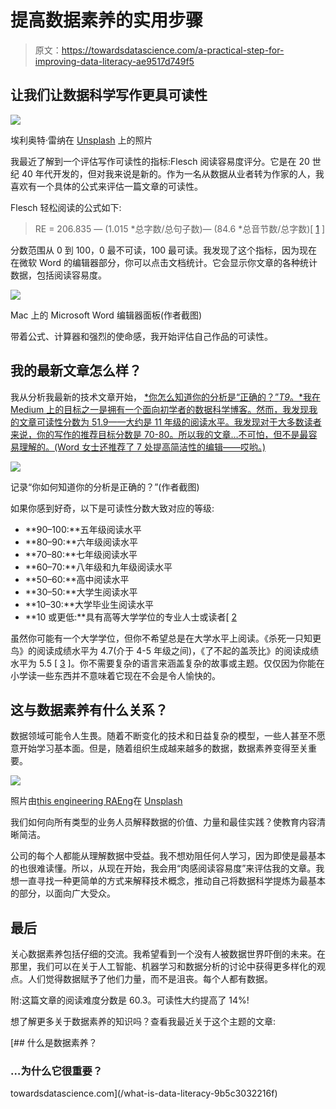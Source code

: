 # 提高数据素养的实用步骤

> 原文：<https://towardsdatascience.com/a-practical-step-for-improving-data-literacy-ae9517d749f5>

## 让我们让数据科学写作更具可读性

![](img/bc5eaf6f1046a1462f549ef1067f85b6.png)

埃利奥特·雷纳在 [Unsplash](https://unsplash.com?utm_source=medium&utm_medium=referral) 上的照片

我最近了解到一个评估写作可读性的指标:Flesch 阅读容易度评分。它是在 20 世纪 40 年代开发的，但对我来说是新的。作为一名从数据从业者转为作家的人，我喜欢有一个具体的公式来评估一篇文章的可读性。

Flesch 轻松阅读的公式如下:

> RE = 206.835 — (1.015 *总字数/总句子数)— (84.6 *总音节数/总字数)[ [1](https://readable.com/readability/flesch-reading-ease-flesch-kincaid-grade-level/#:~:text=The%20Flesch%2DKincaid%20Grade%20Level%20is%20equivalent%20to%20the%20US,schooling%20age%2013%20to%2014.) ]

分数范围从 0 到 100，0 最不可读，100 最可读。我发现了这个指标，因为现在在微软 Word 的编辑器部分，你可以点击文档统计。它会显示你文章的各种统计数据，包括阅读容易度。

![](img/320cd5f70991a873fa31b0600db1f393.png)

Mac 上的 Microsoft Word 编辑器面板(作者截图)

带着公式、计算器和强烈的使命感，我开始评估自己作品的可读性。

## 我的最新文章怎么样？

我从分析我最新的技术文章开始， [*你怎么知道你的分析是“正确的？”*T9*。*我在 Medium 上的目标之一是拥有一个面向初学者的数据科学博客。然而，我发现我的文章可读性分数为 51.9——大约是 11 年级的阅读水平。我发现对于大多数读者来说，你的写作的推荐目标分数是 70-80。所以我的文章…不可怕，但不是最容易理解的。(Word 女士还推荐了 7 处提高简洁性的编辑——哎哟。)](/how-do-you-know-your-analysis-is-right-3399f7c48971)

![](img/f99fe46a26f5ebb1797114746391d2bb.png)

记录“你如何知道你的分析是正确的？”(作者截图)

如果你感到好奇，以下是可读性分数大致对应的等级:

*   **90–100:**五年级阅读水平
*   **80–90:**六年级阅读水平
*   **70–80:**七年级阅读水平
*   **60–70:**八年级和九年级阅读水平
*   **50–60:**高中阅读水平
*   **30–50:**大学生阅读水平
*   **10–30:**大学毕业生阅读水平
*   **10 或更低:**具有高等大学学位的专业人士或读者[ [2](https://nira.com/flesch-reading-ease/)

虽然你可能有一个大学学位，但你不希望总是在大学水平上阅读。《杀死一只知更鸟》的阅读成绩水平为 4.7(介于 4-5 年级之间)，《了不起的盖茨比》的阅读成绩水平为 5.5 [ [3](https://readable.com/blog/popular-fiction-and-readability/#:~:text=According%20to%20George%20Klare%2C%20a,reads%20at%20around%20grade%209.) ]。你不需要复杂的语言来涵盖复杂的故事或主题。仅仅因为你能在小学读一些东西并不意味着它现在不会是令人愉快的。

## 这与数据素养有什么关系？

数据领域可能令人生畏。随着不断变化的技术和日益复杂的模型，一些人甚至不愿意开始学习基本面。但是，随着组织生成越来越多的数据，数据素养变得至关重要。

![](img/53cf0c701527fcb3957945b117532383.png)

照片由[this engineering RAEng](https://unsplash.com/@thisisengineering?utm_source=medium&utm_medium=referral)在 [Unsplash](https://unsplash.com?utm_source=medium&utm_medium=referral)

我们如何向所有类型的业务人员解释数据的价值、力量和最佳实践？使教育内容清晰简洁。

公司的每个人都能从理解数据中受益。我不想劝阻任何人学习，因为即使是最基本的也很难读懂。所以，从现在开始，我会用“肉感阅读容易度”来评估我的文章。我想一直寻找一种更简单的方式来解释技术概念，推动自己将数据科学提炼为最基本的部分，以面向广大受众。

## 最后

关心数据素养包括仔细的交流。我希望看到一个没有人被数据世界吓倒的未来。在那里，我们可以在关于人工智能、机器学习和数据分析的讨论中获得更多样化的观点。人们觉得数据赋予了他们力量，而不是沮丧。每个人都有数据。

附:这篇文章的阅读难度分数是 60.3。可读性大约提高了 14%!

想了解更多关于数据素养的知识吗？查看我最近关于这个主题的文章:

[](/what-is-data-literacy-9b5c3032216f) [## 什么是数据素养？

### …为什么它很重要？

towardsdatascience.com](/what-is-data-literacy-9b5c3032216f)